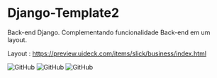 # Django-Template2
Back-end Django.
Complementando funcionalidade Back-end em um layout.

Layout : https://preview.uideck.com/items/slick/business/index.html

![GitHub](https://img.shields.io/badge/python-3.9-blue) ![GitHub](https://img.shields.io/badge/Django-3.2.4-blue) ![GitHub](https://img.shields.io/badge/licence-BSD%202%20Clause-GREE) 
